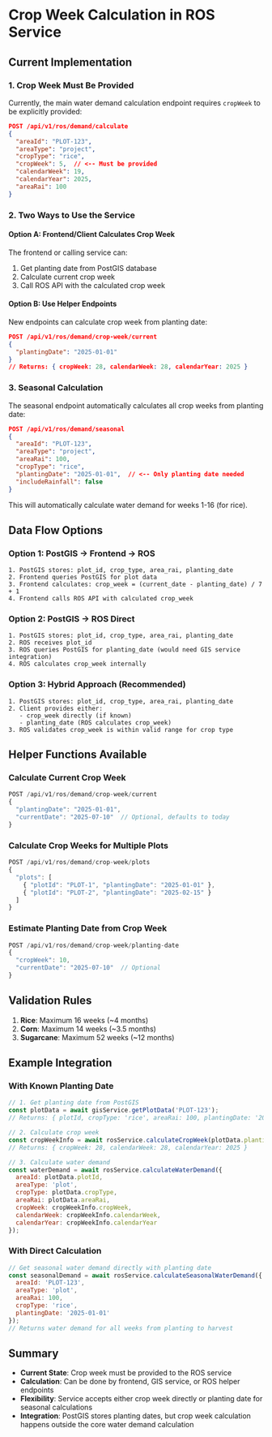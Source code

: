# Crop Week Calculation in ROS Service

## Current Implementation

### 1. **Crop Week Must Be Provided**
Currently, the main water demand calculation endpoint requires `cropWeek` to be explicitly provided:

```json
POST /api/v1/ros/demand/calculate
{
  "areaId": "PLOT-123",
  "areaType": "project", 
  "cropType": "rice",
  "cropWeek": 5,  // <-- Must be provided
  "calendarWeek": 19,
  "calendarYear": 2025,
  "areaRai": 100
}
```

### 2. **Two Ways to Use the Service**

#### Option A: Frontend/Client Calculates Crop Week
The frontend or calling service can:
1. Get planting date from PostGIS database
2. Calculate current crop week
3. Call ROS API with the calculated crop week

#### Option B: Use Helper Endpoints
New endpoints can calculate crop week from planting date:

```json
POST /api/v1/ros/demand/crop-week/current
{
  "plantingDate": "2025-01-01"
}
// Returns: { cropWeek: 28, calendarWeek: 28, calendarYear: 2025 }
```

### 3. **Seasonal Calculation**
The seasonal endpoint automatically calculates all crop weeks from planting date:

```json
POST /api/v1/ros/demand/seasonal
{
  "areaId": "PLOT-123",
  "areaType": "project",
  "areaRai": 100,
  "cropType": "rice",
  "plantingDate": "2025-01-01",  // <-- Only planting date needed
  "includeRainfall": false
}
```

This will automatically calculate water demand for weeks 1-16 (for rice).

## Data Flow Options

### Option 1: PostGIS → Frontend → ROS
```
1. PostGIS stores: plot_id, crop_type, area_rai, planting_date
2. Frontend queries PostGIS for plot data
3. Frontend calculates: crop_week = (current_date - planting_date) / 7 + 1
4. Frontend calls ROS API with calculated crop_week
```

### Option 2: PostGIS → ROS Direct
```
1. PostGIS stores: plot_id, crop_type, area_rai, planting_date
2. ROS receives plot_id
3. ROS queries PostGIS for planting_date (would need GIS service integration)
4. ROS calculates crop_week internally
```

### Option 3: Hybrid Approach (Recommended)
```
1. PostGIS stores: plot_id, crop_type, area_rai, planting_date
2. Client provides either:
   - crop_week directly (if known)
   - planting_date (ROS calculates crop_week)
3. ROS validates crop_week is within valid range for crop type
```

## Helper Functions Available

### Calculate Current Crop Week
```typescript
POST /api/v1/ros/demand/crop-week/current
{
  "plantingDate": "2025-01-01",
  "currentDate": "2025-07-10"  // Optional, defaults to today
}
```

### Calculate Crop Weeks for Multiple Plots
```typescript
POST /api/v1/ros/demand/crop-week/plots
{
  "plots": [
    { "plotId": "PLOT-1", "plantingDate": "2025-01-01" },
    { "plotId": "PLOT-2", "plantingDate": "2025-02-15" }
  ]
}
```

### Estimate Planting Date from Crop Week
```typescript
POST /api/v1/ros/demand/crop-week/planting-date
{
  "cropWeek": 10,
  "currentDate": "2025-07-10"  // Optional
}
```

## Validation Rules

1. **Rice**: Maximum 16 weeks (~4 months)
2. **Corn**: Maximum 14 weeks (~3.5 months)  
3. **Sugarcane**: Maximum 52 weeks (~12 months)

## Example Integration

### With Known Planting Date
```javascript
// 1. Get planting date from PostGIS
const plotData = await gisService.getPlotData('PLOT-123');
// Returns: { plotId, cropType: 'rice', areaRai: 100, plantingDate: '2025-01-01' }

// 2. Calculate crop week
const cropWeekInfo = await rosService.calculateCropWeek(plotData.plantingDate);
// Returns: { cropWeek: 28, calendarWeek: 28, calendarYear: 2025 }

// 3. Calculate water demand
const waterDemand = await rosService.calculateWaterDemand({
  areaId: plotData.plotId,
  areaType: 'plot',
  cropType: plotData.cropType,
  areaRai: plotData.areaRai,
  cropWeek: cropWeekInfo.cropWeek,
  calendarWeek: cropWeekInfo.calendarWeek,
  calendarYear: cropWeekInfo.calendarYear
});
```

### With Direct Calculation
```javascript
// Get seasonal water demand directly with planting date
const seasonalDemand = await rosService.calculateSeasonalWaterDemand({
  areaId: 'PLOT-123',
  areaType: 'plot',
  areaRai: 100,
  cropType: 'rice',
  plantingDate: '2025-01-01'
});
// Returns water demand for all weeks from planting to harvest
```

## Summary

- **Current State**: Crop week must be provided to the ROS service
- **Calculation**: Can be done by frontend, GIS service, or ROS helper endpoints
- **Flexibility**: Service accepts either crop week directly or planting date for seasonal calculations
- **Integration**: PostGIS stores planting dates, but crop week calculation happens outside the core water demand calculation